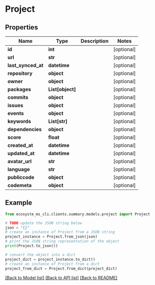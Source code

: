# Project


## Properties

Name | Type | Description | Notes
------------ | ------------- | ------------- | -------------
**id** | **int** |  | [optional] 
**url** | **str** |  | [optional] 
**last_synced_at** | **datetime** |  | [optional] 
**repository** | **object** |  | [optional] 
**owner** | **object** |  | [optional] 
**packages** | **List[object]** |  | [optional] 
**commits** | **object** |  | [optional] 
**issues** | **object** |  | [optional] 
**events** | **object** |  | [optional] 
**keywords** | **List[str]** |  | [optional] 
**dependencies** | **object** |  | [optional] 
**score** | **float** |  | [optional] 
**created_at** | **datetime** |  | [optional] 
**updated_at** | **datetime** |  | [optional] 
**avatar_url** | **str** |  | [optional] 
**language** | **str** |  | [optional] 
**publiccode** | **object** |  | [optional] 
**codemeta** | **object** |  | [optional] 

## Example

```python
from ecosyste_ms_cli.clients.summary.models.project import Project

# TODO update the JSON string below
json = "{}"
# create an instance of Project from a JSON string
project_instance = Project.from_json(json)
# print the JSON string representation of the object
print(Project.to_json())

# convert the object into a dict
project_dict = project_instance.to_dict()
# create an instance of Project from a dict
project_from_dict = Project.from_dict(project_dict)
```
[[Back to Model list]](../README.md#documentation-for-models) [[Back to API list]](../README.md#documentation-for-api-endpoints) [[Back to README]](../README.md)


